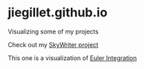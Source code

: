 # jiegillet.github.io
Visualizing some of my projects

Check out my [SkyWriter project](https://jiegillet.github.io/sky-writer/)

This one is a visualization of [Euler Integration](https://jiegillet.github.io/Arcane-Algorithm-Archive/Euler%20Integration/)
